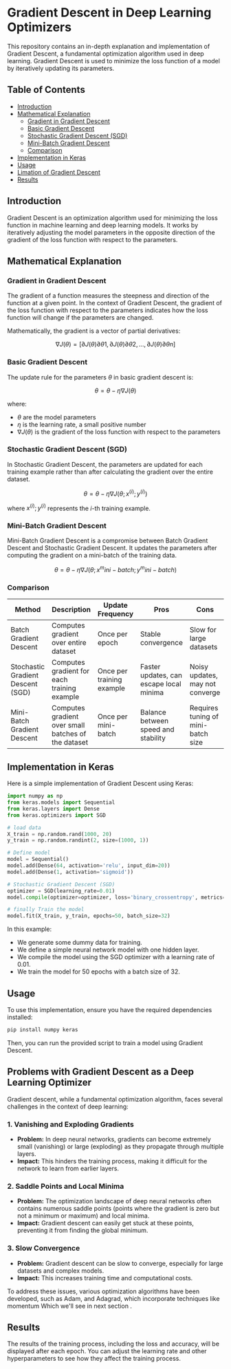 
# Gradient Descent in Deep Learning Optimizers

This repository contains an in-depth explanation and implementation of Gradient Descent, a fundamental optimization algorithm used in deep learning. Gradient Descent is used to minimize the loss function of a model by iteratively updating its parameters.

## Table of Contents
- [Introduction](#introduction)
- [Mathematical Explanation](#mathematical-explanation)
  - [Gradient in Gradient Descent](#gradient-in-gradient-descent)
  - [Basic Gradient Descent](#basic-gradient-descent)
  - [Stochastic Gradient Descent (SGD)](#stochastic-gradient-descent-sgd)
  - [Mini-Batch Gradient Descent](#mini-batch-gradient-descent)
  - [Comparison](#comparison)
- [Implementation in Keras](#implementation-in-keras)
- [Usage](#usage)
- [Limation of Gradient Descent](#problems-with-gradient-descent-as-a-deep-learning-optimizer)
- [Results](#results)


## Introduction

Gradient Descent is an optimization algorithm used for minimizing the loss function in machine learning and deep learning models. It works by iteratively adjusting the model parameters in the opposite direction of the gradient of the loss function with respect to the parameters.

## Mathematical Explanation

### Gradient in Gradient Descent

The gradient of a function measures the steepness and direction of the function at a given point. In the context of Gradient Descent, the gradient of the loss function with respect to the parameters indicates how the loss function will change if the parameters are changed.

Mathematically, the gradient is a vector of partial derivatives:

$$∇J(θ)=[∂J(θ)∂θ1​,∂J(θ)∂θ2​,…,∂J(θ)∂θn​]$$

### Basic Gradient Descent

The update rule for the parameters $θ$ in basic gradient descent is:

$$θ = θ - η∇J(θ)$$

where:
- $θ$ are the model parameters
- $η$ is the learning rate, a small positive number
- $∇J(θ)$ is the gradient of the loss function with respect to the parameters

### Stochastic Gradient Descent (SGD)

In Stochastic Gradient Descent, the parameters are updated for each training example rather than after calculating the gradient over the entire dataset.

$$θ = θ - η∇J(θ; x^(i); y^(i))$$

where $x^(i); y^(i)$ represents the $i$-th training example.

### Mini-Batch Gradient Descent

Mini-Batch Gradient Descent is a compromise between Batch Gradient Descent and Stochastic Gradient Descent. It updates the parameters after computing the gradient on a mini-batch of the training data.

$$θ = θ - η∇J(θ; x^mini-batch; y^mini-batch)$$

### Comparison

| Method                    | Description                                                  | Update Frequency            | Pros                            | Cons                                 |
|---------------------------|--------------------------------------------------------------|-----------------------------|----------------------------------|--------------------------------------|
| Batch Gradient Descent    | Computes gradient over entire dataset                        | Once per epoch              | Stable convergence               | Slow for large datasets              |
| Stochastic Gradient Descent (SGD) | Computes gradient for each training example                  | Once per training example   | Faster updates, can escape local minima | Noisy updates, may not converge      |
| Mini-Batch Gradient Descent | Computes gradient over small batches of the dataset        | Once per mini-batch         | Balance between speed and stability | Requires tuning of mini-batch size   |

## Implementation in Keras

Here is a simple implementation of Gradient Descent using Keras:

```python
import numpy as np
from keras.models import Sequential
from keras.layers import Dense
from keras.optimizers import SGD

# load data
X_train = np.random.rand(1000, 20)
y_train = np.random.randint(2, size=(1000, 1))

# Define model
model = Sequential()
model.add(Dense(64, activation='relu', input_dim=20))
model.add(Dense(1, activation='sigmoid'))

# Stochastic Gradient Descent (SGD)
optimizer = SGD(learning_rate=0.01)
model.compile(optimizer=optimizer, loss='binary_crossentropy', metrics=['accuracy'])

# finally Train the model
model.fit(X_train, y_train, epochs=50, batch_size=32)
```

In this example:
- We generate some dummy data for training.
- We define a simple neural network model with one hidden layer.
- We compile the model using the SGD optimizer with a learning rate of 0.01.
- We train the model for 50 epochs with a batch size of 32.

## Usage

To use this implementation, ensure you have the required dependencies installed:

```bash
pip install numpy keras
```

Then, you can run the provided script to train a model using Gradient Descent.

## Problems with Gradient Descent as a Deep Learning Optimizer

Gradient descent, while a fundamental optimization algorithm, faces several challenges in the context of deep learning:

### 1. Vanishing and Exploding Gradients
* **Problem:** In deep neural networks, gradients can become extremely small (vanishing) or large (exploding) as they propagate through multiple layers.
* **Impact:** This hinders the training process, making it difficult for the network to learn from earlier layers.

### 2. Saddle Points and Local Minima
* **Problem:** The optimization landscape of deep neural networks often contains numerous saddle points (points where the gradient is zero but not a minimum or maximum) and local minima.
* **Impact:** Gradient descent can easily get stuck at these points, preventing it from finding the global minimum.

### 3. Slow Convergence
* **Problem:** Gradient descent can be slow to converge, especially for large datasets and complex models.
* **Impact:** This increases training time and computational costs.

To address these issues, various optimization algorithms have been developed, such as Adam, and Adagrad, which incorporate techniques like momentum Which we'll see in next section .
 

## Results

The results of the training process, including the loss and accuracy, will be displayed after each epoch. You can adjust the learning rate and other hyperparameters to see how they affect the training process.
